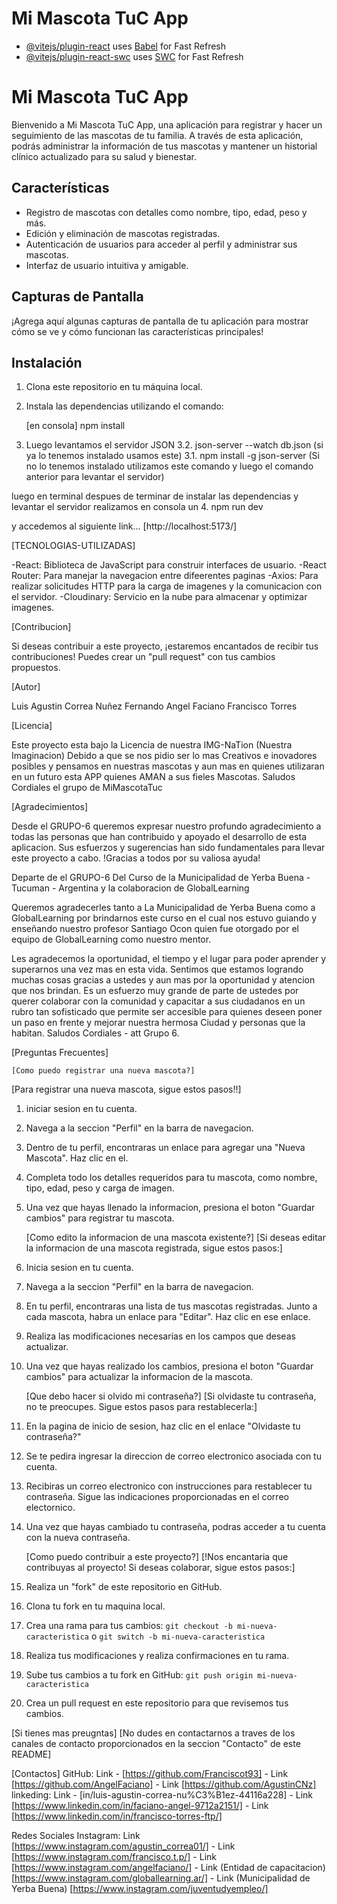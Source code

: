 

<!--Nuestro README -->
# Mi Mascota TuC App

- [@vitejs/plugin-react](https://github.com/vitejs/vite-plugin-react/blob/main/packages/plugin-react/README.md) uses [Babel](https://babeljs.io/) for Fast Refresh
- [@vitejs/plugin-react-swc](https://github.com/vitejs/vite-plugin-react-swc) uses [SWC](https://swc.rs/) for Fast Refresh



<!--Nuestro README -->
# Mi Mascota TuC App

Bienvenido a Mi Mascota TuC App, una aplicación para registrar y hacer un seguimiento de las mascotas de tu familia. A través de esta aplicación, podrás administrar la información de tus mascotas y mantener un historial clínico actualizado para su salud y bienestar.

## Características

- Registro de mascotas con detalles como nombre, tipo, edad, peso y más.
- Edición y eliminación de mascotas registradas.
- Autenticación de usuarios para acceder al perfil y administrar sus mascotas.
- Interfaz de usuario intuitiva y amigable.

## Capturas de Pantalla

¡Agrega aquí algunas capturas de pantalla de tu aplicación para mostrar cómo se ve y cómo funcionan las características principales!

## Instalación

1. Clona este repositorio en tu máquina local.
2. Instala las dependencias utilizando el comando:

   [en consola]
   npm install
	
3. Luego levantamos el servidor JSON
3.2. json-server --watch db.json (si ya lo tenemos instalado usamos este)
3.1. npm install -g json-server (Si no lo tenemos instalado utilizamos este comando y luego el comando anterior para levantar el servidor)

luego en terminal despues de 
 terminar de instalar las dependencias y levantar el servidor realizamos en consola un
4. npm run dev

y accedemos al siguiente link... [http://localhost:5173/] <!-- http://localhost:5173/ -->

[TECNOLOGIAS-UTILIZADAS]

-React: Biblioteca de JavaScript para construir interfaces de usuario.
-React Router: Para manejar la navegacion entre difeerentes paginas
-Axios: Para realizar solicitudes HTTP para la carga de imagenes y la comunicacion con el servidor.
-Cloudinary: Servicio en la nube para almacenar y optimizar imagenes.

[Contribucion]

Si deseas contribuir a este proyecto, ¡estaremos encantados de recibir tus contribuciones! Puedes crear un "pull request" con tus cambios propuestos.

[Autor]

Luis Agustin Correa Nuñez
Fernando Angel Faciano
Francisco Torres

[Licencia]

Este proyecto esta bajo la Licencia de nuestra IMG-NaTion (Nuestra Imaginacion) Debido a que se nos pidio ser lo mas Creativos e inovadores posibles y pensamos en nuestras mascotas y aun mas en quienes utilizaran en un futuro esta APP quienes AMAN a sus fieles Mascotas. Saludos Cordiales el grupo de MiMascotaTuc

[Agradecimientos]

Desde el GRUPO-6 queremos expresar nuestro profundo agradecimiento a todas las personas que han contribuido y apoyado el desarrollo de esta aplicacion. Sus esfuerzos y sugerencias han sido fundamentales para llevar este proyecto a cabo. !Gracias a todos por su valiosa ayuda!


Departe de el GRUPO-6 Del Curso de la Municipalidad de Yerba Buena - Tucuman - Argentina y la colaboracion de GlobalLearning

Queremos agradecerles tanto a La Municipalidad de Yerba Buena como a GlobalLearning por brindarnos este curso en el cual nos estuvo guiando y enseñando nuestro profesor Santiago Ocon quien fue otorgado por el equipo de GlobalLearning como nuestro mentor.

Les agradecemos la oportunidad, el tiempo y el lugar para poder aprender y superarnos una vez mas en esta vida. Sentimos que estamos logrando muchas cosas gracias a ustedes y aun mas por la oportunidad y atencion que nos brindan. Es un esfuerzo muy grande de parte de ustedes por querer colaborar con la comunidad y capacitar a sus ciudadanos en un rubro tan sofisticado que permite ser accesible para quienes deseen poner un paso en frente y mejorar nuestra hermosa Ciudad y personas que la habitan. Saludos Cordiales - att Grupo 6.

[Preguntas Frecuentes]

	[Como puedo registrar una nueva mascota?]
[Para registrar una nueva mascota, sigue estos pasos!!]
1. iniciar sesion en tu cuenta. 
2. Navega a la seccion "Perfil" en la barra de navegacion.
3. Dentro de tu perfil, encontraras un enlace para agregar una "Nueva Mascota". Haz clic en el.
4. Completa todo los detalles requeridos para tu mascota, como nombre, tipo, edad, peso y carga de imagen.
5. Una vez que hayas llenado la informacion, presiona el boton "Guardar cambios" para registrar tu mascota.

	[Como edito la informacion de una mascota existente?]
[Si deseas editar la informacion de una mascota registrada, sigue estos pasos:]
1. Inicia sesion en tu cuenta.
2. Navega a la seccion "Perfil" en la barra de navegacion.
3. En tu perfil, encontraras una lista de tus mascotas registradas. Junto a cada mascota, habra un enlace para "Editar". Haz clic en ese enlace.
4. Realiza las modificaciones necesarias en los campos que deseas actualizar.
5. Una vez que hayas realizado los cambios, presiona el boton "Guardar cambios" para actualizar la informacion de la mascota.

	[Que debo hacer si olvido mi contraseña?]
[Si olvidaste tu contraseña, no te preocupes. Sigue estos pasos para restablecerla:]

1. En la pagina de inicio de sesion, haz clic en el enlace "Olvidaste tu contraseña?" 
2. Se te pedira ingresar la direccion de correo electronico asociada con tu cuenta.
3. Recibiras un correo electronico con instrucciones para restablecer tu contraseña. Sigue las indicaciones proporcionadas en el correo electornico.
4. Una vez que hayas cambiado tu contraseña, podras acceder a tu cuenta con la nueva contraseña.

	[Como puedo contribuir a este proyecto?]
[!Nos encantaria que contribuyas al proyecto! Si deseas colaborar, sigue estos pasos:]

1. Realiza un "fork" de este repositorio en GitHub.
2. Clona tu fork en tu maquina local.
3. Crea una rama para tus cambios: `git checkout -b mi-nueva-caracteristica` o `git switch -b mi-nueva-caracteristica`
4. Realiza tus modificaciones y realiza confirmaciones en tu rama.
5. Sube tus cambios a tu fork en GitHub: `git push origin mi-nueva-caracteristica`
6. Crea un pull request en este repositorio para que revisemos tus cambios.

[Si tienes mas preugntas]
[No dudes en contactarnos a traves de los canales de contacto proporcionados en la seccion "Contacto" de este README]	

[Contactos]
GitHub: Link - [https://github.com/Franciscot93] - Link [https://github.com/AngelFaciano] - Link [https://github.com/AgustinCNz]
linkeding: Link - [in/luis-agustin-correa-nu%C3%B1ez-44116a228] - Link [https://www.linkedin.com/in/faciano-angel-9712a2151/] - Link [https://www.linkedin.com/in/francisco-torres-ftp/]

Redes Sociales
Instagram: Link [https://www.instagram.com/agustin_correa01/] - Link [https://www.instagram.com/francisco.t.p/] - Link [https://www.instagram.com/angelfaciano/] - Link (Entidad de capacitacion) [https://www.instagram.com/globallearning.ar/] - Link (Municipalidad de Yerba Buena) [https://www.instagram.com/juventudyempleo/]
